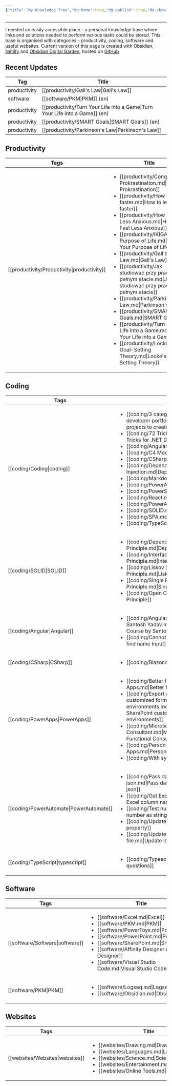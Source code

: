 ```yaml
---
{"title":"My Knowledge Tree","dg-home":true,"dg-publish":true,"dg-show-local-graph":false,"dg-show-backlinks":false,"permalink":"/my-knowledge-tree/","tags":"gardenEntry","dgShowBacklinks":false,"dgShowLocalGraph":false,"dgPassFrontmatter":true}
---
```


---
I needed an easily accessible place - a personal knowledge base where links and solutions needed to perform various tasks could be stored. 
This base is organised with categories - productivity, coding, software and useful websites. Current version of this page is created with Obsidian, [Netlify](https://app.netlify.com/) and [Obsidian Digital Garden](https://github.com/oleeskild/obsidian-digital-garden), hosted on [GitHub](https://github.com)

## Recent Updates

| Tag          | Title                                                                           |
| ------------ | ------------------------------------------------------------------------------- |
| productivity | [[productivity/Gall's Law\|Gall's Law]]                                      |
| software     | [[software/PKM\|PKM]] (en)                                                   |
| productivity | [[productivity/Turn Your Life into a Game\|Turn Your Life into a Game]] (en) |
| productivity | [[productivity/SMART Goals\|SMART Goals]] (en)                               |
| productivity | [[productivity/Parkinson's Law\|Parkinson's Law]]                            |


## Productivity

| Tags             | Title                                                                                                                                                                                                                                                                                                                                                                                                                                                                                                                                                                                                                                                                                                                                                                                                   |
| ---------------- | ------------------------------------------------------------------------------------------------------------------------------------------------------------------------------------------------------------------------------------------------------------------------------------------------------------------------------------------------------------------------------------------------------------------------------------------------------------------------------------------------------------------------------------------------------------------------------------------------------------------------------------------------------------------------------------------------------------------------------------------------------------------------------------------------------- |
| [[productivity/Productivity\|productivity]] | <ul><li>[[productivity/Conquer Prokrastination.md\\|Conquer Prokrastination]]</li><li>[[productivity/How to learn faster.md\\|How to learn faster]]</li><li>[[productivity/How to Feel Less Anxious.md\\|How to Feel Less Anxious]]</li><li>[[productivity/IKIGAI Your Purpose of Life.md\\|IKIGAI Your Purpose of Life]]</li><li>[[productivity/Gall's Law.md\\|Gall's Law]]</li><li>[[productivity/Jak studiować przy pracy na pełnym etacie.md\\|Jak studiować przy pracy na pełnym etacie]]</li><li>[[productivity/Parkinson's Law.md\\|Parkinson's Law]]</li><li>[[productivity/SMART Goals.md\\|SMART Goals]]</li><li>[[productivity/Turn Your Life into a Game.md\\|Turn Your Life into a Game]]</li><li>[[productivity/Locke's Goal-Setting Theory.md\\|Locke's Goal-Setting Theory]]</li></ul> |


## Coding

| Tags              | Title                                                                                                                                                                                                                                                                                                                                                                                                                                                                                                                                                                                                                                                                                                                                                                               |
| ----------------- | ----------------------------------------------------------------------------------------------------------------------------------------------------------------------------------------------------------------------------------------------------------------------------------------------------------------------------------------------------------------------------------------------------------------------------------------------------------------------------------------------------------------------------------------------------------------------------------------------------------------------------------------------------------------------------------------------------------------------------------------------------------------------------------- |
| [[coding/Coding\|coding]]        | <ul><li>[[coding/3 categories of projects to create for developer portfolio.md\\|3 categories of projects to create for developer portfolio]]</li><li>[[coding/72 Tricks for .NET Developers.md\\|72 Tricks for .NET Developers]]</li><li>[[coding/Angular.md\\|Angular]]</li><li>[[coding/C4 Model.md\\|C4 Model]]</li><li>[[coding/CSharp.md\\|CSharp]]</li><li>[[coding/Dependency Injection.md\\|Dependency Injection]]</li><li>[[coding/Markdown.md\\|Markdown]]</li><li>[[coding/PowerApps.md\\|PowerApps]]</li><li>[[coding/PowerShell.md\\|PowerShell]]</li><li>[[coding/React.md\\|React]]</li><li>[[coding/PowerAutomate.md\\|PowerAutomate]]</li><li>[[coding/SOLID.md\\|SOLID]]</li><li>[[coding/SPA.md\\|SPA]]</li><li>[[coding/TypeScript.md\\|TypeScript]]</li></ul> |
| [[coding/SOLID\|SOLID]]         | <ul><li>[[coding/Dependency Inversion Principle.md\\|Dependency Inversion Principle]]</li><li>[[coding/Interface Separation Principle.md\\|Interface Separation Principle]]</li><li>[[coding/Liskov Substitution Principle.md\\|Liskov Substitution Principle]]</li><li>[[coding/Single Responsibility Principle.md\\|Single Responsibility Principle]]</li><li>[[coding/Open Close Principle.md\\|Open Close Principle]]</li></ul>                                                                                                                                                                                                                                                                                                                                                 |
| [[coding/Angular\|Angular]]       | <ul><li>[[coding/Angular for beginners Course by Santosh Yadav.md\\|Angular for beginners Course by Santosh Yadav]]</li><li>[[coding/Cannot find name Input.md\\|Cannot find name Input]]</li></ul>                                                                                                                                                                                                                                                                                                                                                                                                                                                                                                                                                                                 |
| [[coding/CSharp\|CSharp]]        | <ul><li>[[coding/Blazor.md\\|Blazor]]</li></ul>                                                                                                                                                                                                                                                                                                                                                                                                                                                                                                                                                                                                                                                                                                                                     |
| [[coding/PowerApps\|PowerApps]]     | <ul><li>[[coding/Better forms in Power Apps.md\\|Better forms in Power Apps]]</li><li>[[coding/Export and import SharePoint customized form between environments.md\\|Export and import SharePoint customized form between environments]]</li><li>[[coding/Microsoft Power Platform Functional Consultant.md\\|Microsoft Power Platform Functional Consultant]]</li><li>[[coding/Person or Group in Power Apps.md\\|Person or Group in Power Apps]]</li><li>[[coding/With syntax.md\\|With syntax]]</li></ul>                                                                                                                                                                                                                                                                       |
| [[coding/PowerAutomate\|PowerAutomate]] | <ul><li>[[coding/Pass date to SharePoint list using json.md\\|Pass date to SharePoint list using json]]</li><li>[[coding/Get Excel column names.md\\|Get Excel column names]]</li><li>[[coding/Test number as string.md\\|Test number as string]]</li><li>[[coding/Update json property.md\\|Update json property]]</li><li>[[coding/Update locked properties of a file.md\\|Update locked properties of a file]]</li></ul>                                                                                                                                                                                                                                                                                                                                                         |
| [[coding/TypeScript\|typescript]]    | <ul><li>[[coding/Typescript questions.md\\|Typescript questions]]</li></ul>                                                                                                                                                                                                                                                                                                                                                                                                                                                                                                                                                                                                                                                                                                         |


## Software
| Tags         | Title                                                                                                                                                                                                                                                                                                                                                         |
| ------------ | ------------------------------------------------------------------------------------------------------------------------------------------------------------------------------------------------------------------------------------------------------------------------------------------------------------------------------------------------------------- |
| [[software/Software\|software]] | <ul><li>[[software/Excel.md\\|Excel]]</li><li>[[software/PKM.md\\|PKM]]</li><li>[[software/PowerToys.md\\|PowerToys]]</li><li>[[software/PowerPoint.md\\|PowerPoint]]</li><li>[[software/SharePoint.md\\|SharePoint]]</li><li>[[software/Affinity Designer.md\\|Affinity Designer]]</li><li>[[software/Visual Studio Code.md\\|Visual Studio Code]]</li></ul> |
| [[software/PKM\|PKM]]      | <ul><li>[[software/Logseq.md\\|Logseq]]</li><li>[[software/Obsidian.md\\|Obsidian]]</li></ul>                                                                                                                                                                                                                                                                 |


## Websites
| Tags         | Title                                                                                                                                                                                                                                                 |
| ------------ | ----------------------------------------------------------------------------------------------------------------------------------------------------------------------------------------------------------------------------------------------------- |
| [[websites/Websites\|websites]] | <ul><li>[[websites/Drawing.md\\|Drawing]]</li><li>[[websites/Languages.md\\|Languages]]</li><li>[[websites/Science.md\\|Science]]</li><li>[[websites/Entertainment.md\\|Entertainment]]</li><li>[[websites/Online Tools.md\\|Online Tools]]</li></ul> |

